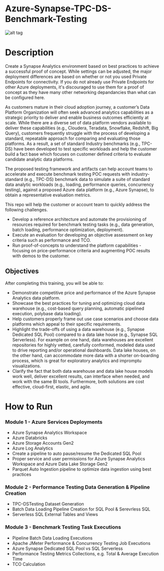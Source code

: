 # Azure-Synapse-TPC-DS-Benchmark-Testing


![alt tag](https://raw.githubusercontent.com/swanguni/Azure-Synapse-TPC-DS-Benchmark-Testing\/main/Architecture/Azure-Synapse-TPC-DS-Performance-Testing-Reference-Architecture.jpg)

# Description

Create a Synapse Analytics environment based on best practices to achieve a successful proof of concept. While settings can be adjusted, 
the major deployment differences are based on whether or not you used Private Endpoints for connectivity. If you do not already use 
Private Endpoints for other Azure deployments, it's discouraged to use them for a proof of concept as they have many other networking 
depandancies than what can be configured here.

As customers mature in their cloud adoption journey, a customer’s Data Platform Organization will often seek advanced analytics capabilities as a strategic priority to deliver and enable business outcomes efficiently at scale. While there are a diverse set of data platform vendors available to deliver these capabilities (e.g., Cloudera, Teradata, Snowflake, Redshift, Big Query), customers frequently struggle with the process of developing a standard, repeatable approach for comparing and evaluating those platforms. As a result, a set of standard Industry benchmarks (e.g., TPC-DS) have been developed to test specific workloads and help the customer build a fact base which focuses on customer defined criteria to evaluate candidate analytic data platforms.

The proposed testing framework and artifacts can help account teams to accelerate and execute benchmark testing POC requests with industry-standard (e.g., TPC-DS) benchmark data to simulate a suite of standard data analytic workloads (e.g., loading, performance queries, concurrency testing), against a proposed Azure data platform (e.g., Azure Synapse), to obtain a representative evaluation metrics. 

This repo will help the customer or account team to quickly address the following challenges. 
- Develop a reference architecture and automate the provisioning of resources required for benchmark testing tasks (e.g., data generation, batch loading, performance optimization, deployment). 
- Execute an evaluation for developing an objective assessment on key criteria such as performance and TCO. 
- Run proof-of-concepts to understand the platform capabilities - focusing on price-performance criteria and augmenting POC results with demos to the customer.

## Objectives

After completing this training, you will be able to:

- Demonstrate competitive price and performance of the Azure Synapse Analytics data platform. 
- Showcase the best practices for tuning and optimizing cloud data warehouse (e.g., cost-based query planning, automatic pipelined execution, polybase data loading). 
- Help customers properly frame out use case scenarios and choose data platforms which appeal to their specific requirements. 
- Highlight the trade-offs of using a data warehouse (e.g., Synapse Dedicated SQL Pool) compared to a data lake house (e.g., Synapse SQL Serverless). For example on one hand, data warehouses are excellent repositories for highly vetted, carefully conformed, modeled data used to drive reporting and/or operational dashboards. Data lake houses, on the other hand, can accommodate more data with a shorter on-boarding process, which is great for exploratory analytics and impromptu visualizations. 
- Clarify the fact that both data warehouse and data lake house models work well, deliver excellent results, can interface when needed, and work with the same BI tools. Furthermore, both solutions are cost effective, cloud-first, elastic, and agile. 


# How to Run

### Module 1 - Azure Services Deployments
- Azure Synapse Analytics Workspace 
- Azure Databricks
- Azure Storage Accounts Gen2
- Azure Log Analytics
- Create a pipeline to auto pause/resume the Dedicated SQL Pool
- Proper service and user permissions for Azure Synapse Analytics Workspace and Azure Data Lake Storage Gen2
- Parquet Auto Ingestion pipeline to optimize data ingestion using best practices

### Module 2 - Performance Testing Data Generation & Pipeline Creation 
- TPC–DSTesting Dataset Generation
- Batch Data Loading Pipeline Creation for SQL Pool & Serevrless SQL
- Serverless SQL External Tables and Views 

### Module 3 - Benchmark Testing Task Executions  
- Pipeline Batch Data Loading Executions
- Apache JMeter Performance & Concurrency Testing Job Executions
- Azure Synapse Dedicated SQL Pool vs SQL Serverless  
- Performance Testing Metrics Collections, e.g. Total & Average Execution Time
- TCO Calculation





